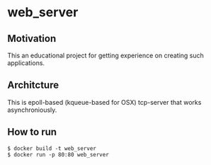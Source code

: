 # web_server

## Motivation

This an educational project for getting experience on creating such applications.

## Architcture

This is epoll-based (kqueue-based for OSX) tcp-server that works asynchroniously.

## How to run

```
$ docker build -t web_server
$ docker run -p 80:80 web_server
```
